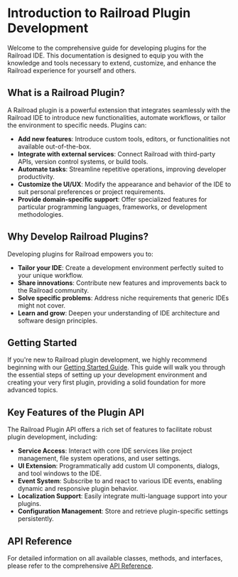 # Introduction to Railroad Plugin Development

Welcome to the comprehensive guide for developing plugins for the Railroad IDE. This documentation is designed to equip you with the knowledge and tools necessary to extend, customize, and enhance the Railroad experience for yourself and others.

## What is a Railroad Plugin?

A Railroad plugin is a powerful extension that integrates seamlessly with the Railroad IDE to introduce new functionalities, automate workflows, or tailor the environment to specific needs. Plugins can:

- **Add new features**: Introduce custom tools, editors, or functionalities not available out-of-the-box.
- **Integrate with external services**: Connect Railroad with third-party APIs, version control systems, or build tools.
- **Automate tasks**: Streamline repetitive operations, improving developer productivity.
- **Customize the UI/UX**: Modify the appearance and behavior of the IDE to suit personal preferences or project requirements.
- **Provide domain-specific support**: Offer specialized features for particular programming languages, frameworks, or development methodologies.

## Why Develop Railroad Plugins?

Developing plugins for Railroad empowers you to:

- **Tailor your IDE**: Create a development environment perfectly suited to your unique workflow.
- **Share innovations**: Contribute new features and improvements back to the Railroad community.
- **Solve specific problems**: Address niche requirements that generic IDEs might not cover.
- **Learn and grow**: Deepen your understanding of IDE architecture and software design principles.

## Getting Started

If you're new to Railroad plugin development, we highly recommend beginning with our [Getting Started Guide](./guide/getting-started.md). This guide will walk you through the essential steps of setting up your development environment and creating your very first plugin, providing a solid foundation for more advanced topics.

## Key Features of the Plugin API

The Railroad Plugin API offers a rich set of features to facilitate robust plugin development, including:

- **Service Access**: Interact with core IDE services like project management, file system operations, and user settings.
- **UI Extension**: Programmatically add custom UI components, dialogs, and tool windows to the IDE.
- **Event System**: Subscribe to and react to various IDE events, enabling dynamic and responsive plugin behavior.
- **Localization Support**: Easily integrate multi-language support into your plugins.
- **Configuration Management**: Store and retrieve plugin-specific settings persistently.

## API Reference

For detailed information on all available classes, methods, and interfaces, please refer to the comprehensive [API Reference](./api-reference/index.md).